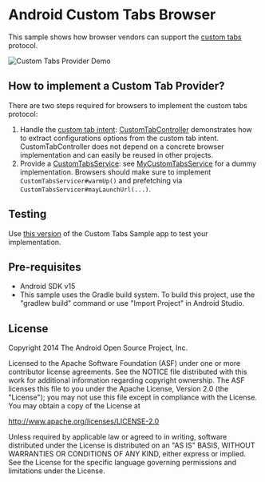 Android Custom Tabs Browser
===========================

This sample shows how browser vendors can support the 
[custom tabs](https://developer.chrome.com/multidevice/android/customtabs) protocol.

![Custom Tabs Provider Demo](http://googlechrome.github.io/custom-tabs-provider/images/demo.gif)

How to implement a Custom Tab Provider?
---------------------------------------

There are two steps required for browsers to implement the custom tabs protocol:

1. Handle the [custom tab intent](https://github.com/GoogleChrome/custom-tabs-client/blob/master/customtabs/src/android/support/customtabs/CustomTabsIntent.java): [CustomTabController](app/src/main/java/com/example/android/customtabsbrowser/CustomTabController.java) demonstrates how to extract configurations options from the custom tab intent. CustomTabController does not depend on a concrete browser implementation and can easily be reused in other projects.
2. Provide a [CustomTabsService](http://developer.android.com/reference/android/support/customtabs/CustomTabsService.html): see [MyCustomTabsService](app/src/main/java/com/example/android/customtabsbrowser/MyCustomTabsService.java) for a dummy implementation. Browsers should make sure to implement `CustomTabsServicer#warmUp()` and prefetching via `CustomTabsServicer#mayLaunchUrl(...)`.

Testing
---------------------------------------

Use [this version](http://googlechrome.github.io/custom-tabs-provider/apks/custom-tabs-demo.apk) of the Custom Tabs Sample app to test your implementation. 

Pre-requisites
--------------

- Android SDK v15
- This sample uses the Gradle build system. To build this project, use the
"gradlew build" command or use "Import Project" in Android Studio.

License
-------

Copyright 2014 The Android Open Source Project, Inc.

Licensed to the Apache Software Foundation (ASF) under one or more contributor
license agreements.  See the NOTICE file distributed with this work for
additional information regarding copyright ownership.  The ASF licenses this
file to you under the Apache License, Version 2.0 (the "License"); you may not
use this file except in compliance with the License.  You may obtain a copy of
the License at

  http://www.apache.org/licenses/LICENSE-2.0

Unless required by applicable law or agreed to in writing, software
distributed under the License is distributed on an "AS IS" BASIS, WITHOUT
WARRANTIES OR CONDITIONS OF ANY KIND, either express or implied.  See the
License for the specific language governing permissions and limitations under
the License.
